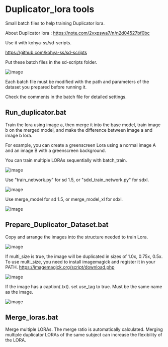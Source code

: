 # Duplicator_lora tools

Small batch files to help training Duplicator lora.

About Duplicator lora : https://note.com/2vxpswa7/n/n2d04527bf0bc

Use it with kohya-ss/sd-scripts. 

https://github.com/kohya-ss/sd-scripts

Put these batch files in the sd-scripts folder. 

![image](https://github.com/user-attachments/assets/23a559f1-3bbe-4d08-84c8-dec4686f393f)

Each batch file must be modified with the path and parameters of the dataset you prepared before running it. 

Check the comments in the batch file for detailed settings. 

## Run_duplicator.bat

Train the lora using image a, then merge it into the base model, train image b on the merged model, and make the difference between image a and image b lora.

For example, you can create a greenscreen Lora using a normal image A and an image B with a greenscreen background. 

You can train multiple LORAs sequentially with batch_train. 

![image](https://github.com/user-attachments/assets/f465e755-2a0e-4233-a882-623a0932758f)

Use "train_network.py" for sd 1.5, or "sdxl_train_network.py" for sdxl.

![image](https://github.com/user-attachments/assets/c3c73526-ef40-4b97-a87a-bc1a993dd232)


Use merge_model for sd 1.5, or merge_model_xl for sdxl.

![image](https://github.com/user-attachments/assets/338273ef-95d4-4bec-929d-32dd75e2e3ca)


## Prepare_Duplicator_Dataset.bat

Copy and arrange the images into the structure needed to train Lora. 

![image](https://github.com/user-attachments/assets/4388f474-627b-4d04-8d7d-540d48df6997)

If multi_size is true, the image will be duplicated in sizes of 1.0x, 0.75x, 0.5x. 
To use multi_size, you need to install imagemagick and register it in your PATH. https://imagemagick.org/script/download.php

![image](https://github.com/user-attachments/assets/6ac3aada-7027-43c3-8ca6-0ac1f8861d1b)

If the image has a caption(.txt). set use_tag to true. Must be the same name as the image. 

![image](https://github.com/user-attachments/assets/1c1ecef6-c48a-444b-bf68-b9050732e05a)



## Merge_loras.bat

Merge multiple LORAs. The merge ratio is automatically calculated. Merging multiple duplicator LORAs of the same subject can increase the flexibility of the LORA. 
